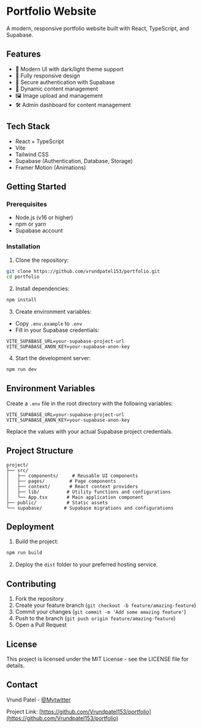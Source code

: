 # Portfolio Website

A modern, responsive portfolio website built with React, TypeScript, and Supabase.

## Features

- 🎨 Modern UI with dark/light theme support
- 📱 Fully responsive design
- 🔐 Secure authentication with Supabase
- 📝 Dynamic content management
- 🖼️ Image upload and management
- 🛠️ Admin dashboard for content management

## Tech Stack

- React + TypeScript
- Vite
- Tailwind CSS
- Supabase (Authentication, Database, Storage)
- Framer Motion (Animations)

## Getting Started

### Prerequisites

- Node.js (v16 or higher)
- npm or yarn
- Supabase account

### Installation

1. Clone the repository:
```bash
git clone https://github.com/vrundpatel153/portfolio.git
cd portfolio
```

2. Install dependencies:
```bash
npm install
```

3. Create environment variables:
- Copy `.env.example` to `.env`
- Fill in your Supabase credentials:
```
VITE_SUPABASE_URL=your-supabase-project-url
VITE_SUPABASE_ANON_KEY=your-supabase-anon-key
```

4. Start the development server:
```bash
npm run dev
```

## Environment Variables

Create a `.env` file in the root directory with the following variables:

```
VITE_SUPABASE_URL=your-supabase-project-url
VITE_SUPABASE_ANON_KEY=your-supabase-anon-key
```

Replace the values with your actual Supabase project credentials.

## Project Structure

```
project/
├── src/
│   ├── components/     # Reusable UI components
│   ├── pages/         # Page components
│   ├── context/       # React context providers
│   ├── lib/          # Utility functions and configurations
│   └── App.tsx       # Main application component
├── public/           # Static assets
└── supabase/        # Supabase migrations and configurations
```

## Deployment

1. Build the project:
```bash
npm run build
```

2. Deploy the `dist` folder to your preferred hosting service.

## Contributing

1. Fork the repository
2. Create your feature branch (`git checkout -b feature/amazing-feature`)
3. Commit your changes (`git commit -m 'Add some amazing feature'`)
4. Push to the branch (`git push origin feature/amazing-feature`)
5. Open a Pull Request

## License

This project is licensed under the MIT License - see the LICENSE file for details.

## Contact

Vrund Patel - [@Mytwitter](https://twitter.com/VrundPatel1535)

Project Link: [https://github.com/Vrundpatel153/portfolio](https://github.com/Vrundpatel153/portfolio) 
